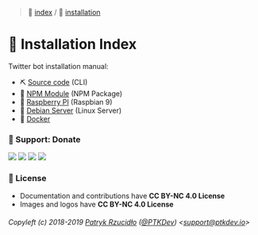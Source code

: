 > 📌 [index](../../README.md) / 💾 [installation](README.md)

# 📎 Installation Index
Twitter bot installation manual:
  - ⛏ [Source code](./source/README.md) (CLI)
  - 🔨 [NPM Module](./npm/README.md) (NPM Package)
  - 🦀 [Raspberry PI](./raspberry/README.md) (Raspbian 9)
  - 🐧 [Debian Server](./linux/README.md) (Linux Server)
  - 🐳 [Docker](./docker/README.md)

### 🎁 Support: Donate
[![](https://img.shields.io/badge/donate-paypal-005EA6.svg)](http://paypal.ptkdev.io) [![](https://img.shields.io/badge/donate-patreon-F87668.svg)](http://patreon.ptkdev.io) [![](https://img.shields.io/badge/donate-opencollective-5DA4F9.svg)](http://opencollective.ptkdev.io) [![](https://img.shields.io/badge/buy%20me-coffee-4B788C.svg)](http://coffee.ptkdev.io)

### 💫 License
* Documentation and contributions have **CC BY-NC 4.0 License**
* Images and logos have **CC BY-NC 4.0 License**

###### Copyleft (c) 2018-2019 [Patryk Rzucidło](https://ptk.dev) ([@PTKDev](https://twitter.com/ptkdev)) <[support@ptkdev.io](mailto:support@ptkdev.io)>